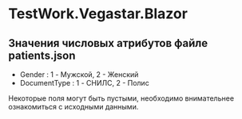 # TestWork.Vegastar.Blazor


## Значения числовых атрибутов файле patients.json

- Gender : 1 - Мужской, 2 - Женский
- DocumentType : 1 - СНИЛС, 2 - Полис

Некоторые поля могут быть пустыми, необходимо внимательнее ознакомиться с исходными данными. 
